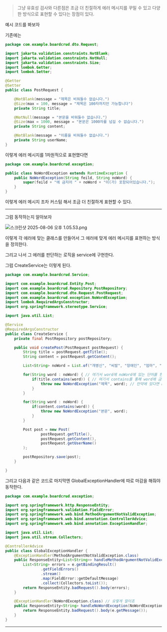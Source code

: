 > 그냥 유효성 검사와 다른점은 조금 더 친절하게 에러 메시지를 꾸밀 수 있고 다양한 방식으로 표현할 수 있다는 장점이 있다.

예시 코드를 봐보자

기존에는

```java
package com.example.boardcrud.dto.Request;

import jakarta.validation.constraints.NotBlank;
import jakarta.validation.constraints.NotNull;
import jakarta.validation.constraints.Size;
import lombok.Getter;
import lombok.Setter;

@Getter
@Setter
public class PostRequest {

    @NotBlank(message = "제목은 비워둘수 없습니다.")
    @Size(max = 100, message = "제목은 100자까지만 가능합니다")
    private String title;

    @NotNull(message = "본문을 비워둘수 없습니다.")
    @Size(max = 1000, message = "본문은 1000자를 넘길 수 없습니다.")
    private String content;

    @NotBlank(message = "이름을 비워둘수 없습니다.")
    private String userName;
}
```

이렇게 에러 메시지를 1차원적으로 표현했다면

```java
package com.example.boardcrud.exception;

public class NoWordException extends RuntimeException {
    public NoWordException(String feild, String noWord) {
        super(feild + "에 금지어 " + noWord + "이(가) 포함되어있습니다.");
    }
}
```

이렇게 에러 메시지 조차 커스텀 해서 조금 더 친절하게 표현할 수 있다.

---

그럼 동작하는지 알아보자

![스크린샷 2025-08-06 오후 1.05.53.png](attachment:dff580a5-013d-4de8-8a64-ed2b89b8406d:%E1%84%89%E1%85%B3%E1%84%8F%E1%85%B3%E1%84%85%E1%85%B5%E1%86%AB%E1%84%89%E1%85%A3%E1%86%BA_2025-08-06_%E1%84%8B%E1%85%A9%E1%84%92%E1%85%AE_1.05.53.png)

이렇게 각 에러에 맞는 클래스를 만들어서 그 에러에 맞게 에러 메시지를 표현하는 방식을 정의한다.

그리고 나서 그 에러를 판단하는 로직을 service에 구현한다.

그럼 CreateService는 이렇게 된다.

```java
package com.example.boardcrud.Service;

import com.example.boardcrud.Entity.Post;
import com.example.boardcrud.Repository.PostRepository;
import com.example.boardcrud.dto.Request.PostRequest;
import com.example.boardcrud.exception.NoWordException;
import lombok.RequiredArgsConstructor;
import org.springframework.stereotype.Service;

import java.util.List;

@Service
@RequiredArgsConstructor
public class CreateService {
    private final PostRepository postRepository;

    public void createPost(PostRequest postRequest) {
        String title = postRequest.getTitle();
        String content = postRequest.getContent();

        List<String> noWord = List.of("개병신", "씨발", "장애인", "엄마", "아빠"); // 여기서 금지어 목록을 정한다.

        for(String word : noWord) { // 여기서 word에 noWord에 있는 단어를 한단어씩 넣어가면서 반복한다.
            if(title.contains(word)) { // 여기서 contains를 통해 word에 금지어가 포함되어있는지 확인한다.
                throw new NoWordException("제목", word); // 만약에 있다면 NoWordException생성자를 호출한다.
            }
        }

        for(String word : noWord) {
            if(content.contains(word)) {
                throw new NoWordException("본문", word);
            }
        }

        Post post = new Post(
                postRequest.getTitle(),
                postRequest.getContent(),
                postRequest.getUserName()
        );

        postRepository.save(post);
    }

}
```

그리고 다음과 같은 코드로 마지막엔 GlobalExceptionHandler에 따로 마감을 해줘야 동작한다.

```java
package com.example.boardcrud.exception;

import org.springframework.http.ResponseEntity;
import org.springframework.validation.FieldError;
import org.springframework.web.bind.MethodArgumentNotValidException;
import org.springframework.web.bind.annotation.ControllerAdvice;
import org.springframework.web.bind.annotation.ExceptionHandler;

import java.util.List;
import java.util.stream.Collectors;

@ControllerAdvice
public class GlobalExceptionHandler {
    @ExceptionHandler(MethodArgumentNotValidException.class)
    public ResponseEntity<List<String>> handleMethodArgumentNotValidException(MethodArgumentNotValidException e) {
        List<String> errors = e.getBindingResult()
                .getFieldErrors()
                .stream()
                .map(FieldError::getDefaultMessage)
                .collect(Collectors.toList());
        return ResponseEntity.badRequest().body(errors);
    }

    @ExceptionHandler(NoWordException.class) // 요렇게 말이죠
    public ResponseEntity<String> handleNoWordException(NoWordException e) {
        return ResponseEntity.badRequest().body(e.getMessage());
    }
}
```

---